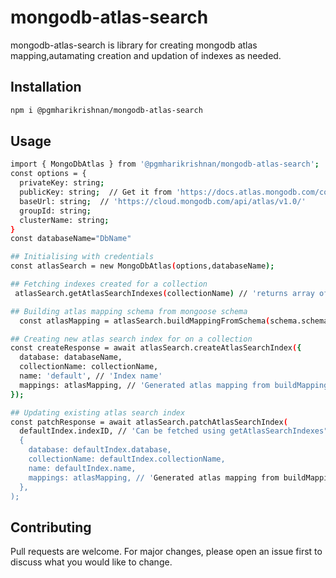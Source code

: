 # mongodb-atlas-search

mongodb-atlas-search is library for creating mongodb atlas mapping,autamating creation and updation of indexes as needed. 

## Installation

```bash
npm i @pgmharikrishnan/mongodb-atlas-search
```

## Usage

```bash
import { MongoDbAtlas } from '@pgmharikrishnan/mongodb-atlas-search';
const options = {
  privateKey: string;
  publicKey: string;  // Get it from 'https://docs.atlas.mongodb.com/configure-api-access/'
  baseUrl: string;  // 'https://cloud.mongodb.com/api/atlas/v1.0/'
  groupId: string; 
  clusterName: string;
}
const databaseName="DbName"

## Initialising with credentials
const atlasSearch = new MongoDbAtlas(options,databaseName);

## Fetching indexes created for a collection
 atlasSearch.getAtlasSearchIndexes(collectionName) // 'returns array of AtlasSearchIndex'

## Building atlas mapping schema from mongoose schema
  const atlasMapping = atlasSearch.buildMappingFromSchema(schema.schema); //'returns atlas mapping'

## Creating new atlas search index for on a collection
const createResponse = await atlasSearch.createAtlasSearchIndex({
  database: databaseName,
  collectionName: collectionName,
  name: 'default', // 'Index name'
  mappings: atlasMapping, // 'Generated atlas mapping from buildMappingFromSchema'
});

## Updating existing atlas search index
const patchResponse = await atlasSearch.patchAtlasSearchIndex(
  defaultIndex.indexID, // 'Can be fetched using getAtlasSearchIndexes"
  {
    database: defaultIndex.database,
    collectionName: defaultIndex.collectionName,
    name: defaultIndex.name,
    mappings: atlasMapping, // 'Generated atlas mapping from buildMappingFromSchema'
  },
);
```

## Contributing
Pull requests are welcome. For major changes, please open an issue first to discuss what you would like to change.

